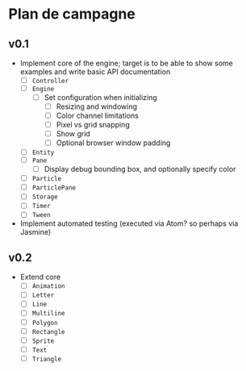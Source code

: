 # Plan de campagne

## v0.1

- Implement core of the engine; target is to be able to show some examples and write basic API documentation
  - [ ] `Controller`
  - [ ] `Engine`
    - [ ] Set configuration when initializing
      - [ ] Resizing and windowing
      - [ ] Color channel limitations
      - [ ] Pixel vs grid snapping
      - [ ] Show grid
      - [ ] Optional browser window padding
  - [ ] `Entity`
  - [ ] `Pane`
    - [ ] Display debug bounding box, and optionally specify color
  - [ ] `Particle`
  - [ ] `ParticlePane`
  - [ ] `Storage`
  - [ ] `Timer`
  - [ ] `Tween`
- Implement automated testing (executed via Atom? so perhaps via Jasmine)

## v0.2

- Extend core
  - [ ] `Animation`
  - [ ] `Letter`
  - [ ] `Line`
  - [ ] `Multiline`
  - [ ] `Polygon`
  - [ ] `Rectangle`
  - [ ] `Sprite`
  - [ ] `Text`
  - [ ] `Triangle`
